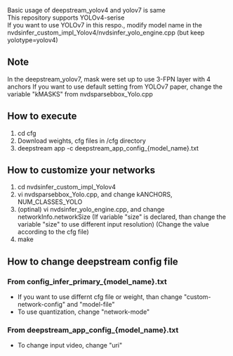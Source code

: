 Basic usage of deepstream_yolov4 and yolov7 is same\
This repository supports YOLOv4-serise\
If you want to use YOLOv7 in this respo., modify model name in the nvdsinfer_custom_impl_Yolov4/nvdsinfer_yolo_engine.cpp (but keep yolotype=yolov4)

## Note
In the deepstream_yolov7, mask were set up to use 3-FPN layer with 4 anchors
If you want to use default setting from YOLOv7 paper, change the variable "kMASKS" from nvdsparsebbox_Yolo.cpp

## How to execute 
1. cd cfg
2. Download weights, cfg files in /cfg directory
3. deepstream app -c deepstream_app_config_{model_name}.txt


## How to customize your networks
1. cd nvdsinfer_custom_impl_Yolov4
2. vi nvdsparsebbox_Yolo.cpp, and change kANCHORS, NUM_CLASSES_YOLO 
3. (optinal) vi nvdsinfer_yolo_engine.cpp, and change networkInfo.networkSize
(If variable "size" is declared, than change the variable "size" to use different input resolution)
(Change the value according to the cfg file)
4. make


## How to change deepstream config file
### From config_infer_primary_{model_name}.txt
* If you want to use differnt cfg file or weight, than change "custom-network-config" and "model-file"
* To use quantization, change "network-mode"
### From deepstream_app_config_{model_name}.txt
* To change input video, change "uri"

